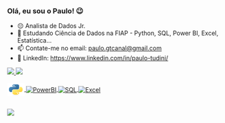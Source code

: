 ### Olá, eu sou o Paulo! 😉

- 😔 Analista de Dados Jr.
- 📕 Estudando Ciência de Dados na FIAP - Python, SQL, Power BI, Excel, Estatística...
- 📫 Contate-me no email: paulo.gtcanal@gmail.com
- 💙 LinkedIn: https://www.linkedin.com/in/paulo-tudini/

<div>
  <a href="https://github.com/gurgelt">
  <img height="180em" src="https://github-readme-stats.vercel.app/api?username=gurgelt&show_icons=true&theme=tokyonight&include_all_commits=true&count_private=true"/>
  <img height="180em" src="https://github-readme-stats.vercel.app/api/top-langs/?username=gurgelt&layout=compact&langs_count=7&theme=tokyonight"/>
</div>

<div style="display: inline_block"><br>
  <img align="center" alt="Python" height="30" width="40" src="https://raw.githubusercontent.com/devicons/devicon/master/icons/python/python-original.svg">
  <img align="center" alt="PowerBI" height="30" width="40" src="https://upload.wikimedia.org/wikipedia/commons/c/cf/New_Power_BI_Logo.svg">
  <img align="center" alt="SQL" height="30" width="40" src="https://cdn.jsdelivr.net/gh/devicons/devicon/icons/mysql/mysql-original.svg">
  <img align="center" alt="Excel" height="30" width="40" src="https://upload.wikimedia.org/wikipedia/commons/7/73/Microsoft_Excel_2013-2019_logo.svg">
</div>


  
  ##
 
<div> 
  <a href="https://www.linkedin.com/in/paulo-tudini/" target="_blank"><img src="https://img.shields.io/badge/-LinkedIn-%230077B5?style=for-the-badge&logo=linkedin&logoColor=white" target="_blank"></a> 
</div>
